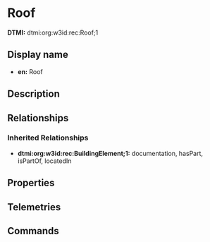 # Roof
**DTMI:** dtmi:org:w3id:rec:Roof;1
## Display name
- **en:** Roof
## Description
## Relationships
### Inherited Relationships
* **dtmi:org:w3id:rec:BuildingElement;1:** documentation, hasPart, isPartOf, locatedIn
## Properties
## Telemetries
## Commands
